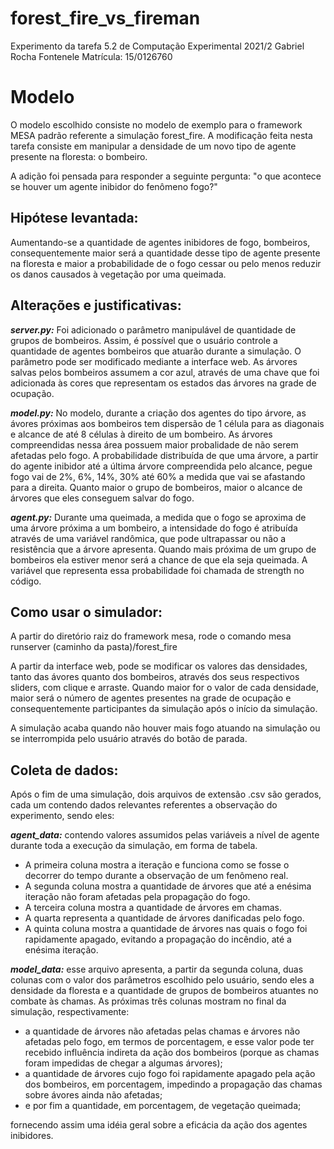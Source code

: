 # forest_fire_vs_fireman
Experimento da tarefa 5.2 de Computação Experimental 2021/2
    Gabriel Rocha Fontenele
    Matrícula: 15/0126760

# Modelo
O modelo escolhido consiste no modelo de exemplo para o framework MESA padrão referente a simulação forest_fire. A modificação feita nesta tarefa consiste em manipular a densidade de um novo tipo de agente presente na floresta: o bombeiro.

A adição foi pensada para responder a seguinte pergunta: "o que acontece se houver um agente inibidor do fenômeno fogo?"

## Hipótese levantada: 
Aumentando-se a quantidade de agentes inibidores de fogo, bombeiros, consequentemente maior será a quantidade desse tipo de agente presente na floresta e maior a probabilidade de o fogo cessar ou pelo menos reduzir os danos causados à vegetação por uma queimada.

## Alterações e justificativas:

***server.py:***
Foi adicionado o parâmetro manipulável de quantidade de grupos de bombeiros. Assim, é possível que o usuário controle a quantidade de agentes bombeiros que atuarão durante a simulação. O parâmetro pode ser modificado mediante a interface web. As árvores salvas pelos bombeiros assumem a cor azul, através de uma chave que foi adicionada às cores que representam os estados das árvores na grade de ocupação.

***model.py:***
No modelo, durante a criação dos agentes do tipo árvore, as ávores próximas aos bombeiros tem dispersão de 1 célula para as diagonais e alcance de até 8 células à direito de um bombeiro. As árvores compreendidas nessa área possuem maior probalidade de não serem afetadas pelo fogo. A probabilidade distribuída de que uma árvore, a partir do agente inibidor até a última árvore compreendida pelo alcance, pegue fogo vai de 2%, 6%, 14%, 30% até 60% a medida que vai se afastando para a direita. Quanto maior o grupo de bombeiros, maior o alcance de árvores que eles conseguem salvar do fogo.

***agent.py:***
Durante uma queimada, a medida que o fogo se aproxima de uma árvore próxima a um bombeiro, a intensidade do fogo é atribuída através de uma variável randômica, que pode ultrapassar ou não a resistência que a árvore apresenta. Quando mais próxima de um grupo de bombeiros ela estiver menor será a chance de que ela seja queimada. A variável que representa essa probabilidade foi chamada de strength no código.

## Como usar o simulador:
A partir do diretório raiz do framework mesa, rode o comando
    mesa runserver \(caminho da pasta\)/forest_fire

A partir da interface web, pode se modificar os valores das densidades, tanto das ávores quanto dos bombeiros, através dos seus respectivos sliders, com clique e arraste. Quando maior for o valor de cada densidade, maior será o número de agentes presentes na grade de ocupação e consequentemente participantes da simulação após o início da simulação.

A simulação acaba quando não houver mais fogo atuando na simulação ou se interrompida pelo usuário através do botão de parada.

## Coleta de dados:
Após o fim de uma simulação, dois arquivos de extensão .csv são gerados, cada um contendo dados relevantes referentes a observação do experimento, sendo eles:

***agent_data:*** contendo valores assumidos pelas variáveis a nível de agente durante toda a execução da simulação, em forma de tabela.
* A primeira coluna mostra a iteração e funciona como se fosse o decorrer do tempo durante a observação de um fenômeno real.
* A segunda coluna mostra a quantidade de árvores que até a enésima iteração não foram afetadas pela propagação do fogo.
* A terceira coluna mostra a quantidade de árvores em chamas. 
* A quarta representa a quantidade de árvores danificadas pelo fogo.
* A quinta coluna mostra a quantidade de árvores nas quais o fogo foi rapidamente apagado, evitando a propagação do incêndio, até a enésima iteração.

***model_data:*** esse arquivo apresenta, a partir da segunda coluna, duas colunas com o valor dos parâmetros escolhido pelo usuário, sendo eles a densidade da floresta e a quantidade de grupos de bombeiros atuantes no combate às chamas. As próximas três colunas mostram no final da simulação, respectivamente:
* a quantidade de árvores não afetadas pelas chamas e árvores não afetadas pelo fogo, em termos de porcentagem, e esse valor pode ter recebido influência indireta da ação dos bombeiros \(porque as chamas foram impedidas de chegar a algumas árvores\);
* a quantidade de árvores cujo fogo foi rapidamente apagado pela ação dos bombeiros, em porcentagem, impedindo a propagação das chamas sobre ávores ainda não afetadas;
* e por fim a quantidade, em porcentagem, de vegetação queimada;

fornecendo assim uma idéia geral sobre a eficácia da ação dos agentes inibidores.

